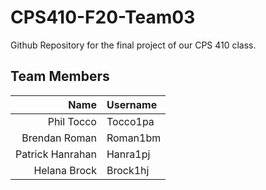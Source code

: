# CPS410-F20-Team03
Github Repository for the final project of our CPS 410 class.

## Team Members
Name | Username
---: | :---
Phil Tocco | Tocco1pa
Brendan Roman | Roman1bm
Patrick Hanrahan | Hanra1pj
Helana Brock | Brock1hj
